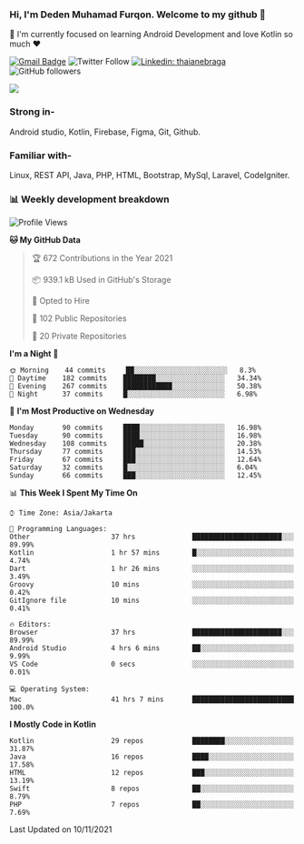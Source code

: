 ### Hi, I'm Deden Muhamad Furqon. Welcome to my github 👋

<!--
**furqoncreative/furqoncreative** is a ✨ _special_ ✨ repository because its `README.md` (this file) appears on your GitHub profile.

Here are some ideas to get you started:

- 🔭 I’m currently working on ...
- 👯 I’m looking to collaborate on ...
- 🤔 I’m looking for help with ...
- 💬 Ask me about ...
- 📫 How to reach me: ...
- 😄 Pronouns: ...
- ⚡ Fun fact: ...
-->

  🌱 I'm currently focused on learning Android Development and love Kotlin so much ❤ 

[![Gmail Badge](https://img.shields.io/badge/-furqoncreative24@gmail.com-c14438?style=flat-square&logo=Gmail&logoColor=white&link=mailto:furqoncreative24@gmail.com)](mailto:furqoncreative24@gmail.com)
![Twitter Follow](https://img.shields.io/twitter/follow/furqoncreative?label=Follow)
[![Linkedin: thaianebraga](https://img.shields.io/badge/-Deden_Muhamad_Furqon-blue?style=flat-square&logo=Linkedin&logoColor=white&link=https://www.linkedin.com/in/anmol-p-singh/)](https://www.linkedin.com/in/furqoncreative/)
![GitHub followers](https://img.shields.io/github/followers/furqoncreative?label=Follow&style=social)


   <img src="https://github-readme-stats.sera5-dev.vercel.app/api?username=furqoncreative&hide=stars&show_icons=true&count_private=true&include_all_commits=true&title_color=#008080&icon_color=#008080&hide_border=true" width="">

### Strong in-

Android studio, Kotlin, Firebase, Figma, Git, Github.

### Familiar with-
Linux, REST API, Java, PHP, HTML, Bootstrap, MySql, Laravel, CodeIgniter.

### 📊 Weekly development breakdown

<!--START_SECTION:waka-->
![Profile Views](http://img.shields.io/badge/Profile%20Views-0-blue)

**🐱 My GitHub Data** 

> 🏆 672 Contributions in the Year 2021
 > 
> 📦 939.1 kB Used in GitHub's Storage 
 > 
> 💼 Opted to Hire
 > 
> 📜 102 Public Repositories 
 > 
> 🔑 20 Private Repositories  
 > 
**I'm a Night 🦉** 

```text
🌞 Morning    44 commits     ██░░░░░░░░░░░░░░░░░░░░░░░   8.3% 
🌆 Daytime    182 commits    ████████░░░░░░░░░░░░░░░░░   34.34% 
🌃 Evening    267 commits    ████████████░░░░░░░░░░░░░   50.38% 
🌙 Night      37 commits     █░░░░░░░░░░░░░░░░░░░░░░░░   6.98%

```
📅 **I'm Most Productive on Wednesday** 

```text
Monday       90 commits     ████░░░░░░░░░░░░░░░░░░░░░   16.98% 
Tuesday      90 commits     ████░░░░░░░░░░░░░░░░░░░░░   16.98% 
Wednesday    108 commits    █████░░░░░░░░░░░░░░░░░░░░   20.38% 
Thursday     77 commits     ███░░░░░░░░░░░░░░░░░░░░░░   14.53% 
Friday       67 commits     ███░░░░░░░░░░░░░░░░░░░░░░   12.64% 
Saturday     32 commits     █░░░░░░░░░░░░░░░░░░░░░░░░   6.04% 
Sunday       66 commits     ███░░░░░░░░░░░░░░░░░░░░░░   12.45%

```


📊 **This Week I Spent My Time On** 

```text
⌚︎ Time Zone: Asia/Jakarta

💬 Programming Languages: 
Other                    37 hrs              ██████████████████████░░░   89.99% 
Kotlin                   1 hr 57 mins        █░░░░░░░░░░░░░░░░░░░░░░░░   4.74% 
Dart                     1 hr 26 mins        ░░░░░░░░░░░░░░░░░░░░░░░░░   3.49% 
Groovy                   10 mins             ░░░░░░░░░░░░░░░░░░░░░░░░░   0.42% 
GitIgnore file           10 mins             ░░░░░░░░░░░░░░░░░░░░░░░░░   0.41%

🔥 Editors: 
Browser                  37 hrs              ██████████████████████░░░   89.99% 
Android Studio           4 hrs 6 mins        ██░░░░░░░░░░░░░░░░░░░░░░░   9.99% 
VS Code                  0 secs              ░░░░░░░░░░░░░░░░░░░░░░░░░   0.01%

💻 Operating System: 
Mac                      41 hrs 7 mins       █████████████████████████   100.0%

```

**I Mostly Code in Kotlin** 

```text
Kotlin                   29 repos            ████████░░░░░░░░░░░░░░░░░   31.87% 
Java                     16 repos            ████░░░░░░░░░░░░░░░░░░░░░   17.58% 
HTML                     12 repos            ███░░░░░░░░░░░░░░░░░░░░░░   13.19% 
Swift                    8 repos             ██░░░░░░░░░░░░░░░░░░░░░░░   8.79% 
PHP                      7 repos             ██░░░░░░░░░░░░░░░░░░░░░░░   7.69%

```



 Last Updated on 10/11/2021
<!--END_SECTION:waka-->
